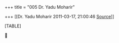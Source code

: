 +++
title = "005 Dr. Yadu Moharir"

+++
[[Dr. Yadu Moharir	2011-03-17, 21:00:46 [Source](https://groups.google.com/g/bvparishat/c/L7HIvB6q0O4)]]



[TABLE]



